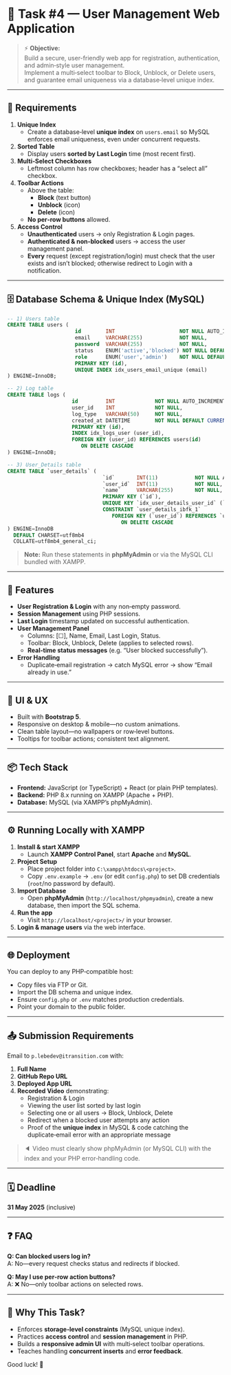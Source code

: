 # 🧩 Task #4 — User Management Web Application

> ⚡ **Objective:**  
> Build a secure, user-friendly web app for registration, authentication, and admin‑style user management.  
> Implement a multi‑select toolbar to Block, Unblock, or Delete users, and guarantee email uniqueness via a database‑level unique index.

---

## 📝 Requirements

1. **Unique Index**
    - Create a database‑level **unique index** on `users.email` so MySQL enforces email uniqueness, even under concurrent requests.
2. **Sorted Table**
    - Display users **sorted by Last Login** time (most recent first).
3. **Multi‑Select Checkboxes**
    - Leftmost column has row checkboxes; header has a “select all” checkbox.
4. **Toolbar Actions**
    - Above the table:
        - **Block** (text button)
        - **Unblock** (icon)
        - **Delete** (icon)
    - **No per‑row buttons** allowed.
5. **Access Control**
    - **Unauthenticated** users → only Registration & Login pages.
    - **Authenticated & non‑blocked** users → access the user management panel.
    - **Every** request (except registration/login) must check that the user exists and isn’t blocked; otherwise redirect to Login with a notification.

---

## 🗄️ Database Schema & Unique Index (MySQL)

```sql
-- 1) Users table
CREATE TABLE users (
                      id        INT                     NOT NULL AUTO_INCREMENT,
                      email     VARCHAR(255)            NOT NULL,
                      password  VARCHAR(255)            NOT NULL,                -- stores the user’s password (you can hash it in your PHP code)
                      status    ENUM('active','blocked') NOT NULL DEFAULT 'active',
                      role      ENUM('user','admin')    NOT NULL DEFAULT 'user',
                      PRIMARY KEY (id),
                      UNIQUE INDEX idx_users_email_unique (email)
) ENGINE=InnoDB;

-- 2) Log table
CREATE TABLE logs (
                     id         INT             NOT NULL AUTO_INCREMENT,
                     user_id    INT             NOT NULL,
                     log_type   VARCHAR(50)     NOT NULL,                        -- e.g. 'login', 'block', 'delete'
                     created_at DATETIME        NOT NULL DEFAULT CURRENT_TIMESTAMP,
                     PRIMARY KEY (id),
                     INDEX idx_logs_user (user_id),
                     FOREIGN KEY (user_id) REFERENCES users(id)
                        ON DELETE CASCADE
) ENGINE=InnoDB;

-- 3) User_Details table
CREATE TABLE `user_details` (
                               `id`       INT(11)            NOT NULL AUTO_INCREMENT,
                               `user_id`  INT(11)            NOT NULL,
                               `name`     VARCHAR(255)       NOT NULL,
                               PRIMARY KEY (`id`),
                               UNIQUE KEY `idx_user_details_user_id` (`user_id`),
                               CONSTRAINT `user_details_ibfk_1`
                                  FOREIGN KEY (`user_id`) REFERENCES `users` (`id`)
                                     ON DELETE CASCADE
) ENGINE=InnoDB
  DEFAULT CHARSET=utf8mb4
  COLLATE=utf8mb4_general_ci;
```

> **Note:** Run these statements in **phpMyAdmin** or via the MySQL CLI bundled with XAMPP.

---

## 🚀 Features

- **User Registration & Login** with any non‑empty password.
- **Session Management** using PHP sessions.
- **Last Login** timestamp updated on successful authentication.
- **User Management Panel**
    - Columns: [☐], Name, Email, Last Login, Status.
    - Toolbar: Block, Unblock, Delete (applies to selected rows).
    - **Real‑time status messages** (e.g. “User blocked successfully”).
- **Error Handling**
    - Duplicate‑email registration → catch MySQL error → show “Email already in use.”

---

## 🎨 UI & UX

- Built with **Bootstrap 5**.
- Responsive on desktop & mobile—no custom animations.
- Clean table layout—no wallpapers or row‑level buttons.
- Tooltips for toolbar actions; consistent text alignment.

---

## 📦 Tech Stack

- **Frontend:** JavaScript (or TypeScript) + React (or plain PHP templates).
- **Backend:** PHP 8.x running on XAMPP (Apache + PHP).
- **Database:** MySQL (via XAMPP’s phpMyAdmin).

---

## ⚙️ Running Locally with XAMPP

1. **Install & start XAMPP**
    - Launch **XAMPP Control Panel**, start **Apache** and **MySQL**.
2. **Project Setup**
    - Place project folder into `C:\xampp\htdocs\<project>`.
    - Copy `.env.example` → `.env` (or edit `config.php`) to set DB credentials (`root`/no password by default).
3. **Import Database**
    - Open **phpMyAdmin** (`http://localhost/phpmyadmin`), create a new database, then import the SQL schema.
4. **Run the app**
    - Visit `http://localhost/<project>/` in your browser.
5. **Login & manage users** via the web interface.

---

## 🌐 Deployment

You can deploy to any PHP‑compatible host:
- Copy files via FTP or Git.
- Import the DB schema and unique index.
- Ensure `config.php` or `.env` matches production credentials.
- Point your domain to the public folder.

---

## 📤 Submission Requirements

Email to `p.lebedev@itransition.com` with:

1. **Full Name**
2. **GitHub Repo URL**
3. **Deployed App URL**
4. **Recorded Video** demonstrating:
    - Registration & Login
    - Viewing the user list sorted by last login
    - Selecting one or all users → Block, Unblock, Delete
    - Redirect when a blocked user attempts any action
    - Proof of the **unique index** in MySQL & code catching the duplicate‑email error with an appropriate message

> 🔈 Video must clearly show phpMyAdmin (or MySQL CLI) with the index and your PHP error‑handling code.

---

## 🗓️ Deadline

**31 May 2025** (inclusive)

---

## ❓ FAQ

**Q: Can blocked users log in?**  
A: No—every request checks status and redirects if blocked.

**Q: May I use per‑row action buttons?**  
A: ❌ No—only toolbar actions on selected rows.

---

## 🧠 Why This Task?

- Enforces **storage‑level constraints** (MySQL unique index).
- Practices **access control** and **session management** in PHP.
- Builds a **responsive admin UI** with multi‑select toolbar operations.
- Teaches handling **concurrent inserts** and **error feedback**.

Good luck! 🚀
